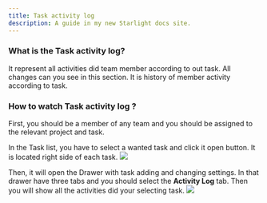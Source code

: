 ```yaml
---
title: Task activity log
description: A guide in my new Starlight docs site.
---
```


### What is the Task activity log?

It represent all activities did team member according to out task. All changes can you see in this section. It is history of member activity according to task.

### How to watch Task activity log ?

First, you should be a member of any team and you should be assigned to the relevant project and task.

In the Task list, you have to select a wanted task and click it open button. It is located right side of each task.
<img src="/Task_list.png" >

Then, it will open the Drawer with task adding and changing settings. In that drawer have three tabs and you should select the **Activity Log** tab. Then you will show all the activities did your selecting task.
<img src="/Activity_log.png" >
